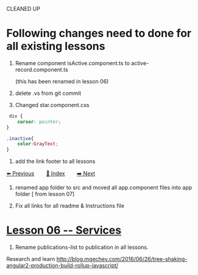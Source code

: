 CLEANED UP
# Following changes need to done for all existing lessons

1. Rename component isActive.component.ts to active-record.component.ts

    (this has been renamed in lesson 06)

1. delete .vs from git commit
1. Changed star.component.css

``` css
 div {
    cursor: pointer;
}

.inactive{
    color:GrayText;
}
```

1. add the link footer to all lessons

[:arrow_left: Previous](https://github.com/costaivo/AdManagerUI-AngularJs2/tree/Dev/02_AdManager/05_Lesson/Start) &nbsp;&nbsp;&nbsp;&nbsp;&nbsp;&nbsp;
[:1234: Index](https://github.com/costaivo/AdManagerUI-AngularJs2/tree/Dev) &nbsp;&nbsp;&nbsp;&nbsp;&nbsp;&nbsp;
[:arrow_right: Next](https://github.com/costaivo/AdManagerUI-AngularJs2/tree/Dev/02_AdManager/07_Lesson/Start)

1. renamed app folder to src and moved all app.component files into app folder [ from lesson 07]

1. Fix all links for all readme & Instructions file
# [Lesson 06 -- Services](https://github.com/costaivo/AdManagerUI-AngularJs2/tree/Dev/02_AdManager/06_Lesson/Start)

1. Rename publications-list to publication in all lessons. 


 Research and learn 
http://blog.mgechev.com/2016/06/26/tree-shaking-angular2-production-build-rollup-javascript/